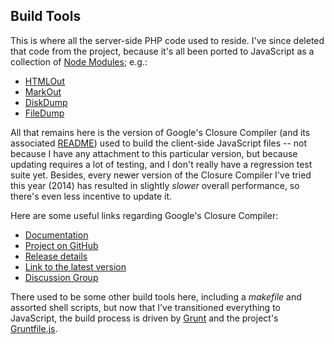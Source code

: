 Build Tools
---
This is where all the server-side PHP code used to reside.  I've since deleted that code from the project,
because it's all been ported to JavaScript as a collection of [Node Modules](/my_modules/); e.g.:

- [HTMLOut](/my_modules/htmlout/)
- [MarkOut](/my_modules/markout/)
- [DiskDump](/my_modules/diskdump/)
- [FileDump](/my_modules/filedump/)

All that remains here is the version of Google's Closure Compiler (and its associated [README](README)) used
to build the client-side JavaScript files -- not because I have any attachment to this particular version, but because
updating requires a lot of testing, and I don't really have a regression test suite yet.  Besides, every newer
version of the Closure Compiler I've tried this year (2014) has resulted in slightly *slower* overall performance,
so there's even less incentive to update it.

Here are some useful links regarding Google's Closure Compiler:

- [Documentation](https://developers.google.com/closure/compiler/docs/overview)
- [Project on GitHub](https://github.com/google/closure-compiler)
- [Release details](https://github.com/google/closure-compiler/wiki/Releases)
- [Link to the latest version](http://dl.google.com/closure-compiler/compiler-latest.zip)
- [Discussion Group](https://groups.google.com/forum/#!forum/closure-compiler-discuss)

There used to be some other build tools here, including a *makefile* and assorted shell scripts, but now that
I've transitioned everything to JavaScript, the build process is driven by [Grunt](http://gruntjs.com/) and the project's
[Gruntfile.js](/Gruntfile.js). 
